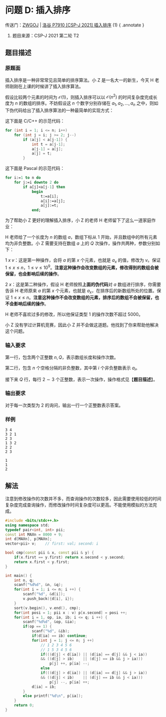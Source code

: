# 问题 D: 插入排序

传送门：[ZWGOJ](http://81.68.64.169/problem.php?cid=1013&pid=3) | [洛谷 P7910 [CSP-J 2021] 插入排序](https://www.luogu.com.cn/problem/P7910) (1)
{ .annotate }

1.  题目来源：CSP-J 2021 第二轮 T2

## 题目描述

### 原题面

插入排序是一种非常常见且简单的排序算法。小 Z 是一名大一的新生，今天 H 老师刚刚在上课的时候讲了插入排序算法。

假设比较两个元素的时间为 $\mathcal O(1)$，则插入排序可以以 $\mathcal O(n^2)$ 的时间复杂度完成长度为 $n$ 的数组的排序。不妨假设这 $n$ 个数字分别存储在 $a_1, a_2, \ldots, a_n$ 之中，则如下伪代码给出了插入排序算法的一种最简单的实现方式：

这下面是 C/C++ 的示范代码：

```cpp
for (int i = 1; i <= n; i++)
    for (int j = i; j >= 2; j--)
        if (a[j] < a[j-1]) {
            int t = a[j-1];
            a[j-1] = a[j];
            a[j] = t;
        }
```

这下面是 Pascal 的示范代码：

```pascal
for i:=1 to n do
    for j:=i downto 2 do
        if a[j]<a[j-1] then
            begin
                t:=a[i];
                a[i]:=a[j];
                a[j]:=t;
            end;
```

为了帮助小 Z 更好的理解插入排序，小 Z 的老师 H 老师留下了这么一道家庭作业：

H 老师给了一个长度为 $n$ 的数组 $a$，数组下标从 $1$ 开始，并且数组中的所有元素均为非负整数。小 Z 需要支持在数组 $a$ 上的 $Q$ 次操作，操作共两种，参数分别如下：

$1~x~v$：这是第一种操作，会将 $a$ 的第 $x$ 个元素，也就是 $a_x$ 的值，修改为 $v$。保证 $1 \le x \le n$，$1 \le v \le 10^9$。**注意这种操作会改变数组的元素，修改得到的数组会被保留，也会影响后续的操作**。

$2~x$：这是第二种操作，假设 H 老师按照**上面的伪代码**对 $a$ 数组进行排序，你需要告诉 H 老师原来 $a$ 的第 $x$ 个元素，也就是 $a_x$，在排序后的新数组所处的位置。保证 $1 \le x \le n$。**注意这种操作不会改变数组的元素，排序后的数组不会被保留，也不会影响后续的操作**。

H 老师不喜欢过多的修改，所以他保证类型 $1$ 的操作次数不超过 $5000$。

小 Z 没有学过计算机竞赛，因此小 Z 并不会做这道题。他找到了你来帮助他解决这个问题。

### 输入要求

第一行，包含两个正整数 $n, Q$，表示数组长度和操作次数。

第二行，包含 $n$ 个空格分隔的非负整数，其中第 $i$ 个非负整数表示 $a_i$。

接下来 $Q$ 行，每行 $2 \sim 3$ 个正整数，表示一次操作，操作格式见【**题目描述**】。

### 输出要求

对于每一次类型为 $2$ 的询问，输出一行一个正整数表示答案。

### 样例

<div class="grid" markdown>

```text
3 4
3 2 1
2 3
1 3 2
2 2
2 3
```

```text
1
1
2
```

</div>

## 解法

注意到修改操作的次数并不多，而查询操作的次数较多，因此需要使用较低的时间复杂度完成查询操作，而修改操作时间复杂度可以更高。不能使用模拟的方法完成。

```cpp
#include <bits/stdc++.h>
using namespace std;
typedef pair<int, int> pii;
const int MAXn = 8000 + 9;
int d[MAXn], p[MAXn];
vector<pii> v;    // first: val; second: i

bool cmp(const pii & x, const pii & y) {
    if(x.first == y.first) return x.second < y.second;
    return x.first < y.first;
}

int main() {
    int n, q;
    scanf("%d%d", &n, &q);
    for(int i = 1; i <= n; i ++) {
        scanf("%d", &d[i]);
        v.push_back({d[i], i});
    }
    sort(v.begin(), v.end(), cmp);
    for(int posi = 1; pii x : v) p[x.second] = posi ++;
    for(int i = 1, op, ia, ib; i <= q; i ++) {
        scanf("%d%d", &op, &ia);
        if(op == 1) {
            scanf("%d", &ib);
            if(d[ia] == ib) continue;
            for(int j = 1; j <= n; j ++)
                // 1 2 3 4 5 6
                // 1 5 3 4 5 6
                if(((d[j] < d[ia]) || (d[ia] == d[j] && j < ia))
                && ((d[j] > ib)    || (d[j] == ib && j > ia)))
                    p[j] ++, p[ia] --;
                else
                if(((d[j] > d[ia]) || (d[ia] == d[j] && j > ia))
                && ((d[j] < ib)    || (d[j] == ib && j < ia)))
                    p[j] --, p[ia] ++;
            d[ia] = ib;
        }
        else printf("%d\n", p[ia]);
    }
    return 0;
}
```
